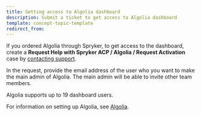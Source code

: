 ```yaml
---
title: Getting access to Algolia dashboard
description: Submit a ticket to get access to Algolia dashboard
template: concept-topic-template
redirect_from:
---
```



If you ordered Algolia through Spryker, to get access to the dashboard, create a **Request Help with Spryker ACP / Algolia / Request Activation** case by [contacting support](https://spryker.force.com/support/s/).

In the request, provide the email address of the user who you want to make the main admin of Algolia. The main admin will be able to invite other team members.

Algolia supports up to 19 dashboard users.

For information on setting up Algolia, see [Algolia](/docs/pbc/all/search/{{site.version}}/base-shop/third-party-integrations/algolia/algolia.html).

